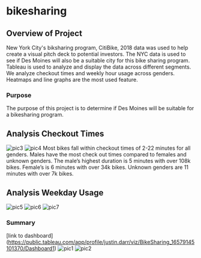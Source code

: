 # bikesharing

## Overview of Project
New York City's biksharing program, CitiBike, 2018 data was used to help create a visual pitch deck to potential investors. The NYC data is used to see if Des Moines will also be a suitable city for this bike sharing program. Tableau is used to analyze and display the data across different segments. We analyze checkout times and weekly hour usage across genders. Heatmaps and line graphs are the most used feature.

### Purpose
The purpose of this project is to determine if Des Moines will be suitable for a bikesharing program.

## Analysis Checkout Times
![pic3](https://user-images.githubusercontent.com/103381098/179587197-2584a690-611f-4f95-b7eb-b17cbe893e05.png)
![pic4](https://user-images.githubusercontent.com/103381098/179587312-4127aa05-8071-435d-bac1-b492efda97cf.png)
Most bikes fall within checkout times of 2-22 minutes for all genders. Males have the most check out times compared to females and unknown genders. The male’s highest duration is 5 minutes with over 108k bikes. Female’s is 6 minutes with over 34k bikes. Unknown genders are 11 minutes with over 7k bikes.

## Analysis Weekday Usage
![pic5](https://user-images.githubusercontent.com/103381098/179587439-ed6e4440-2b67-417a-b393-18f11ca76c66.png)
![pic6](https://user-images.githubusercontent.com/103381098/179587526-af8cdce2-eb2d-4d34-bf06-19043f2b47d8.png)
![pic7](https://user-images.githubusercontent.com/103381098/179587597-d06ac38c-dfaa-4dea-bfe4-d8c5593c5bdb.png)

### Summary
[link to dashboard] (https://public.tableau.com/app/profile/justin.darr/viz/BikeSharing_16579145101370/Dashboard1)
![pic1](https://user-images.githubusercontent.com/103381098/179587707-0c4e1cdd-b96e-4b7a-8372-ab9a98f30fee.png)
![pic2](https://user-images.githubusercontent.com/103381098/179587759-4e5c74c3-281b-4912-a10a-67ece92bea7e.png)
